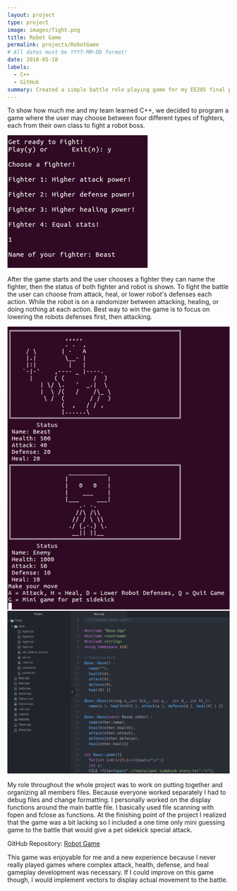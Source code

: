 ```yaml
---
layout: project
type: project
image: images/fight.png
title: Robot Game
permalink: projects/RobotGame
# All dates must be YYYY-MM-DD format!
date: 2018-05-10
labels:
  - C++
  - GitHub
summary: Created a simple battle role playing game for my EE205 final project.
---
```


To show how much me and my team learned C++, we decided to program a game where the user may choose between four different types of fighters, each from their own class to fight a robot boss.

<img class="ui image" src="../images/start.png">

After the game starts and the user chooses a fighter they can name the fighter, then the status of both fighter and robot is shown. To fight the battle the user can choose from attack, heal, or lower robot's defenses each action. While the robot is on a randomizer between attacking, healing, or doing nothing at each action. Best way to win the game is to focus on lowering the robots defenses first, then attacking.


<img class="ui image" src="../images/battle.png">
    
<img class="ui image" src="../images/arena.png">


My role throughout the whole project was to work on putting together and organizing all members files. Because everyone worked separately I had to debug files and change formatting. I personally worked on the display functions around the main battle file. I basically used file scanning with fopen and fclose as functions. At the finishing point of the project I realized that the game was a bit lacking so I included a one time only mini guessing game to the battle that would give a pet sidekick special attack.

GitHub Repository: <a href="https://github.com/klin6/EE205proj"><i class="large github icon "></i>Robot Game</a>
 
This game was enjoyable for me and a new experience because I never really played games where complex attack, health, defense, and heal gameplay development was necessary. If I could improve on this game though, I would implement vectors to display actual movement to the battle.
